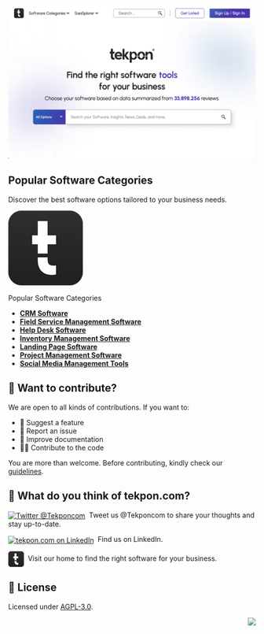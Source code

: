 ﻿![](img/tekpon-home.png)

## Popular Software Categories
Discover the best software options tailored to your business needs.

[![Tekpon](img/Tekpon-Favicon.png)](https://tekpon.com/)

Popular Software Categories

* **[CRM Software](https://tekpon.com/categories/crm-software/)**
* **[Field Service Management Software](https://tekpon.com/categories/field-service-management-software/)**
* **[Help Desk Software](https://tekpon.com/categories/help-desk-software/)**
* **[Inventory Management Software](https://tekpon.com/categories/inventory-management-software/)**
* **[Landing Page Software](https://tekpon.com/categories/landing-page-software/)**
* **[Project Management Software](https://tekpon.com/categories/project-management-software/)**
* **[Social Media Management Tools](https://tekpon.com/categories/social-media-management-software/)**


## 🙌 Want to contribute?

We are open to all kinds of contributions. If you want to:
* 🤔 Suggest a feature
* 🐛 Report an issue
* 📖 Improve documentation
* 👨‍💻 Contribute to the code

You are more than welcome. Before contributing, kindly check our [guidelines](https://github.com/tekpon/com/blob/main/CONTRIBUTING.md).

## 💬 What do you think of tekpon.com?

<div align="left">
    <p><a href="https://twitter.com/Tekponcom"><img alt="Twitter @Tekponcom" align="center" src="https://img.shields.io/badge/twitter-%231DA1F2.svg?&style=for-the-badge&logo=twitter&logoColor=white" /></a>&nbsp; Tweet us @Tekponcom to share your thoughts and stay up-to-date. </p>
    <p><a href="https://www.linkedin.com/company/tekpon/"><img alt="tekpon.com on LinkedIn" align="center" src="https://img.shields.io/badge/LinkedIn-0077B5?style=for-the-badge&logo=linkedin&logoColor=white" /></a>&nbsp; Find us on LinkedIn.</p>
    <p><a href="https://tekpon.com"><img alt="tekpon.com Website" align="center" src="https://github.com/tekpon/com/blob/main/img/Tekpon-Favicon-32.png" /></a>&nbsp; Visit our home to find the right software for your business.</p>

## 📑 License
Licensed under [AGPL-3.0](https://github.com/tekpon/com/blob/main/LICENSE).

<div align="right">

[![][back-to-top]](#readme-top)

</div>

<!-- LINK GROUP -->

[back-to-top]: https://img.shields.io/badge/-BACK_TO_TOP-151515?style=flat-square
[github-discussions-link]: https://github.com/tekpon/com/discussions

<!-- SHIELDS GROUP -->

[github-license-shield]: https://img.shields.io/github/license/tekpon/com?style=flat-square&logo=github&labelColor=black&color=508CF9
[github-license-link]: https://github.com/tekpon/com/issues
